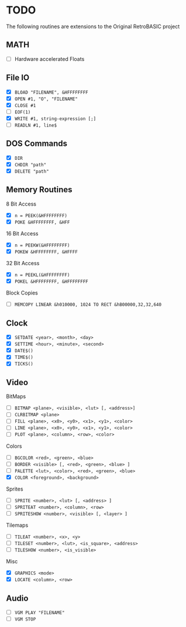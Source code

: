 # TODO
The following routines are extensions to the Original RetroBASIC project

## MATH
- [ ] Hardware accelerated Floats

## File IO
- [x] `BLOAD "FILENAME", &HFFFFFFFF`
- [x] `OPEN #1, "O", "FILENAME"`
- [x] `CLOSE #1`
- [ ] `EOF(1)`
- [x] `WRITE #1, string-expression [;]`
- [ ] `READLN #1, line$`

## DOS Commands
- [x] `DIR`
- [x] `CHDIR "path"`
- [x] `DELETE "path"`

## Memory Routines
8 Bit Access
- [x] `n = PEEK(&HFFFFFFFF)`
- [x] `POKE &HFFFFFFFF, &HFF `

16 Bit Access
- [x] `n = PEEKW(&HFFFFFFFF)`
- [x] `POKEW &HFFFFFFFF, &HFFFF`

32 Bit Access
- [x] `n = PEEKL(&HFFFFFFFF)`
- [x] `POKEL &HFFFFFFFF, &HFFFFFFFF`

Block Copies
- [ ] `MEMCOPY LINEAR &h010000, 1024 TO RECT &hB00000,32,32,640`

## Clock
- [x] `SETDATE <year>, <month>, <day>`
- [x] `SETTIME <hour>, <minute>, <second>`
- [x] `DATE$()`
- [x] `TIME$()`
- [x] `TICKS()`

## Video
BitMaps
- [ ] `BITMAP <plane>, <visible>, <lut> [, <address>]`
- [ ] `CLRBITMAP <plane>`
- [ ] `FILL <plane>, <x0>, <y0>, <x1>, <y1>, <color>`
- [ ] `LINE <plane>, <x0>, <y0>, <x1>, <y1>, <color>`
- [ ] `PLOT <plane>, <column>, <row>, <color>`

Colors
- [ ] `BGCOLOR <red>, <green>, <blue>`
- [ ] `BORDER <visible> [, <red>, <green>, <blue> ]`
- [ ] `PALETTE <lut>, <color>, <red>, <green>, <blue>`
- [x] `COLOR <foreground>, <background>`

Sprites
- [ ] `SPRITE <number>, <lut> [, <address> ]`
- [ ] `SPRITEAT <number>, <column>, <row>`
- [ ] `SPRITESHOW <number>, <visible> [, <layer> ]`

Tilemaps
- [ ] `TILEAT <number>, <x>, <y>`
- [ ] `TILESET <number>, <lut>, <is_square>, <address>`
- [ ] `TILESHOW <number>, <is_visible>`

Misc
- [x] `GRAPHICS <mode>`
- [x] `LOCATE <column>, <row>`

## Audio
- [ ] `VGM PLAY "FILENAME"`
- [ ] `VGM STOP`